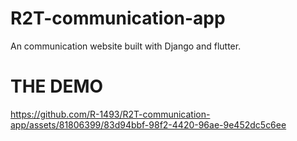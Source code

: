 # R2T-communication-app
An communication website built with Django and flutter.

# THE DEMO
https://github.com/R-1493/R2T-communication-app/assets/81806399/83d94bbf-98f2-4420-96ae-9e452dc5c6ee
